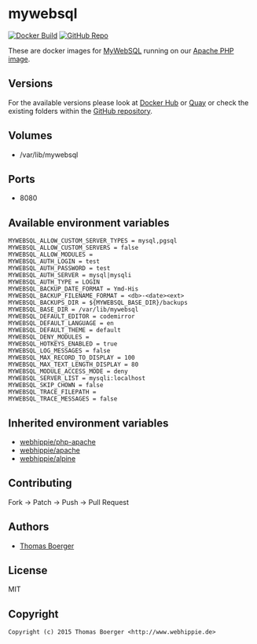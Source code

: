 # mywebsql

[![Docker Build](https://github.com/dockhippie/mywebsql/actions/workflows/docker.yml/badge.svg)](https://github.com/dockhippie/mywebsql/actions/workflows/docker.yml) [![GitHub Repo](https://img.shields.io/badge/github-repo-yellowgreen)](https://github.com/dockhippie/mywebsql)

These are docker images for [MyWebSQL][upstream] running on our
[Apache PHP image][parent].

## Versions

For the available versions please look at [Docker Hub][dockerhub] or
[Quay][quayio] or check the existing folders within the
[GitHub repository][github].

## Volumes

*  /var/lib/mywebsql

## Ports

*  8080

## Available environment variables

```console
MYWEBSQL_ALLOW_CUSTOM_SERVER_TYPES = mysql,pgsql
MYWEBSQL_ALLOW_CUSTOM_SERVERS = false
MYWEBSQL_ALLOW_MODULES =
MYWEBSQL_AUTH_LOGIN = test
MYWEBSQL_AUTH_PASSWORD = test
MYWEBSQL_AUTH_SERVER = mysql|mysqli
MYWEBSQL_AUTH_TYPE = LOGIN
MYWEBSQL_BACKUP_DATE_FORMAT = Ymd-His
MYWEBSQL_BACKUP_FILENAME_FORMAT = <db>-<date><ext>
MYWEBSQL_BACKUPS_DIR = ${MYWEBSQL_BASE_DIR}/backups
MYWEBSQL_BASE_DIR = /var/lib/mywebsql
MYWEBSQL_DEFAULT_EDITOR = codemirror
MYWEBSQL_DEFAULT_LANGUAGE = en
MYWEBSQL_DEFAULT_THEME = default
MYWEBSQL_DENY_MODULES =
MYWEBSQL_HOTKEYS_ENABLED = true
MYWEBSQL_LOG_MESSAGES = false
MYWEBSQL_MAX_RECORD_TO_DISPLAY = 100
MYWEBSQL_MAX_TEXT_LENGTH_DISPLAY = 80
MYWEBSQL_MODULE_ACCESS_MODE = deny
MYWEBSQL_SERVER_LIST = mysqli:localhost
MYWEBSQL_SKIP_CHOWN = false
MYWEBSQL_TRACE_FILEPATH =
MYWEBSQL_TRACE_MESSAGES = false
```

## Inherited environment variables

*  [webhippie/php-apache](https://github.com/dockhippie/php-apache#available-environment-variables)
*  [webhippie/apache](https://github.com/dockhippie/apache#available-environment-variables)
*  [webhippie/alpine](https://github.com/dockhippie/alpine#available-environment-variables)

## Contributing

Fork -> Patch -> Push -> Pull Request

## Authors

*  [Thomas Boerger](https://github.com/tboerger)

## License

MIT

## Copyright

```console
Copyright (c) 2015 Thomas Boerger <http://www.webhippie.de>
```

[upstream]: https://www.mywebsql.net/
[parent]: https://github.com/dockhippie/php-apache
[dockerhub]: https://hub.docker.com/r/webhippie/mywebsql/tags
[quayio]: https://quay.io/repository/webhippie/mywebsql?tab=tags
[github]: https://github.com/dockhippie/mywebsql
